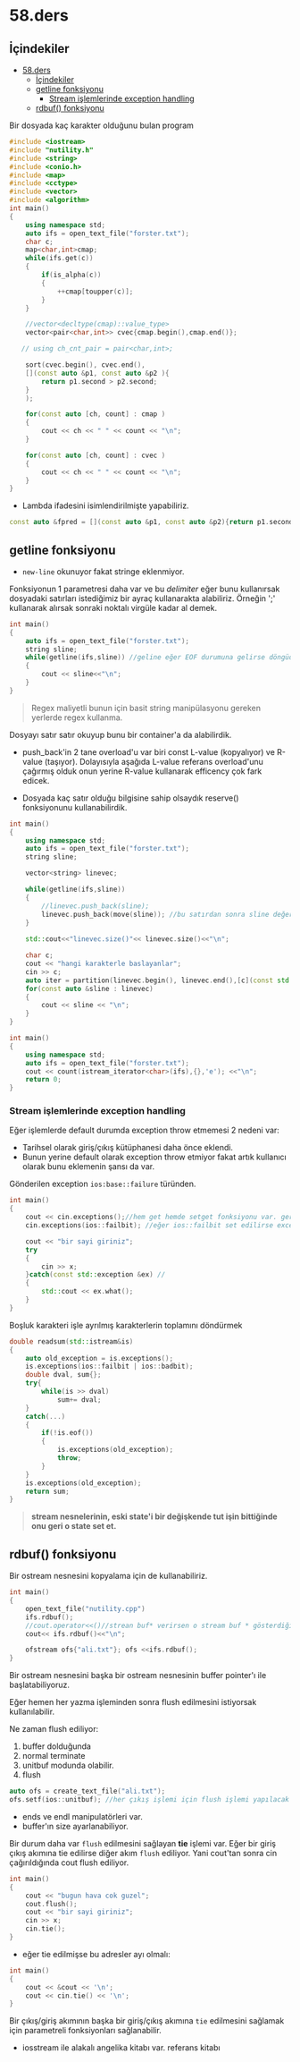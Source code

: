 # 58.ders

## İçindekiler

- [58.ders](#58ders)
  - [İçindekiler](#i̇çindekiler)
  - [getline fonksiyonu](#getline-fonksiyonu)
    - [Stream işlemlerinde exception handling](#stream-işlemlerinde-exception-handling)
  - [rdbuf() fonksiyonu](#rdbuf-fonksiyonu)

Bir dosyada kaç karakter olduğunu bulan program

```c++
#include <iostream>
#include "nutility.h"
#include <string>
#include <conio.h>
#include <map>
#include <cctype>
#include <vector>
#include <algorithm>
int main()
{
    using namespace std;
    auto ifs = open_text_file("forster.txt");
    char c;
    map<char,int>cmap;
    while(ifs.get(c))
    {
        if(is_alpha(c))
        {
            ++cmap[toupper(c)];
        }
    }

    //vector<decltype(cmap)::value_type>
    vector<pair<char,int>> cvec{cmap.begin(),cmap.end()};

   // using ch_cnt_pair = pair<char,int>;

    sort(cvec.begin(), cvec.end(),
    [](const auto &p1, const auto &p2 ){
        return p1.second > p2.second;
    }
    );

    for(const auto [ch, count] : cmap )
    {
        cout << ch << " " << count << "\n";
    }

    for(const auto [ch, count] : cvec )
    {
        cout << ch << " " << count << "\n";
    }
}
```

- Lambda ifadesini isimlendirilmişte yapabiliriz.

```c++
const auto &fpred = [](const auto &p1, const auto &p2){return p1.second > p2.second; }; 
```

## getline fonksiyonu

- `new-line` okunuyor fakat stringe eklenmiyor.

Fonksiyonun 1 parametresi daha var ve bu *delimiter* eğer bunu kullanırsak dosyadaki satırları istediğimiz bir ayraç kullanarakta alabiliriz. Örneğin ';' kullanarak alırsak sonraki noktalı virgüle kadar al demek.

```c++
int main()
{
    auto ifs = open_text_file("forster.txt");
    string sline;
    while(getline(ifs,sline)) //geline eğer EOF durumuna gelirse döngüden çıkar, okuduğu sürece döngünün gövdesinde.!!! 
    {
        cout << sline<<"\n";
    }
}
```

> Regex maliyetli bunun için basit string manipülasyonu gereken yerlerde regex kullanma.

Dosyayı satır satır okuyup bunu bir container'a da alabilirdik.

- push_back'in 2 tane overload'u var biri const L-value (kopyalıyor) ve R-value (taşıyor). Dolayısıyla aşağıda L-value referans overload'unu çağırmış olduk onun yerine R-value kullanarak efficency çok fark edicek.

- Dosyada kaç satır olduğu bilgisine sahip olsaydık reserve() fonksiyonunu kullanabilirdik.

```c++
int main()
{
    using namespace std;
    auto ifs = open_text_file("forster.txt");
    string sline;

    vector<string> linevec;

    while(getline(ifs,sline))
    {
        //linevec.push_back(sline);
        linevec.push_back(move(sline)); //bu satırdan sonra sline değerine güvenemeyiz fakat, sline atama yapılabilir.
    }
    
    std::cout<<"linevec.size()"<< linevec.size()<<"\n";

    char c;
    cout << "hangi karakterle baslayanlar";
    cin >> c;
    auto iter = partition(linevec.begin(), linevec.end(),[c](const std::string &s){return s.front() == c;});
    for(const auto &sline : linevec)
    {
        cout << sline << "\n";
    }   
}
```

```c++
int main()
{
    using namespace std;
    auto ifs = open_text_file("forster.txt");
    cout << count(istream_iterator<char>(ifs),{},'e'); <<"\n";
    return 0;
}
```

### Stream işlemlerinde exception handling

Eğer işlemlerde default durumda exception throw etmemesi 2 nedeni var:

- Tarihsel olarak giriş/çıkış kütüphanesi daha önce eklendi.
- Bunun yerine default olarak exception throw etmiyor fakat artık kullanıcı olarak bunu eklemenin şansı da var.

Gönderilen exception `ios:base::failure` türünden.

```c++
int main()
{
    cout << cin.exceptions();//hem get hemde setget fonksiyonu var. geri dönüş değeri 0 olmalı.   
    cin.exceptions(ios::failbit); //eğer ios::failbit set edilirse exception throw et

    cout << "bir sayi giriniz";
    try
    {
        cin >> x;
    }catch(const std::exception &ex) //
    {
        std::cout << ex.what();
    }
}
```

Boşluk karakteri işle ayrılmış karakterlerin toplamını döndürmek

```c++
double readsum(std::istream&is)
{
    auto old_exception = is.exceptions();
    is.exceptions(ios::failbit | ios::badbit);
    double dval, sum{};
    try{
        while(is >> dval)
            sum+= dval;
    }
    catch(...)
    {
        if(!is.eof())
        {
            is.exceptions(old_exception);
            throw;
        }
    }
    is.exceptions(old_exception);
    return sum;
}
```

> **stream nesnelerinin, eski state'i bir değişkende tut işin bittiğinde onu geri o state set et.**

## rdbuf() fonksiyonu

Bir ostream nesnesini kopyalama için de kullanabiliriz.

```c++
int main()
{
    open_text_file("nutility.cpp")
    ifs.rdbuf();
    //cout.operator<<()//strean buf* verirsen o stream buf * gösterdiği yazıyı tamamen stream'e veririm
    cout<< ifs.rdbuf()<<"\n";

    ofstream ofs{"ali.txt"}; ofs <<ifs.rdbuf();
}
```

Bir ostream nesnesini başka bir ostream nesnesinin buffer pointer'ı ile başlatabiliyoruz.

Eğer hemen her yazma işleminden sonra flush edilmesini istiyorsak kullanılabilir.

Ne zaman flush ediliyor:

1. buffer dolduğunda
2. normal terminate
3. unitbuf modunda olabilir.
4. flush

```c++
auto ofs = create_text_file("ali.txt");
ofs.setf(ios::unitbuf); //her çıkış işlemi için flush işlemi yapılacak
```

- ends ve endl manipulatörleri var.
- buffer'ın size ayarlanabiliyor.

Bir durum daha var `flush` edilmesini sağlayan **tie** işlemi var. Eğer bir giriş çıkış akımına tie edilirse diğer akım `flush` ediliyor. Yani cout'tan sonra cin çağırıldığında cout flush ediliyor.

```c++
int main()
{
    cout << "bugun hava cok guzel";
    cout.flush();
    cout << "bir sayi giriniz";
    cin >> x; 
    cin.tie();
}
```

- eğer tie edilmişse bu adresler ayı olmalı:

```c++
int main()
{
    cout << &cout << '\n';
    cout << cin.tie() << '\n'; 
}
```

Bir çıkış/giriş akımının başka bir giriş/çıkış akımına `tie` edilmesini sağlamak için parametreli fonksiyonları sağlanabilir.

- iosstream ile alakalı angelika kitabı var. referans kitabı

